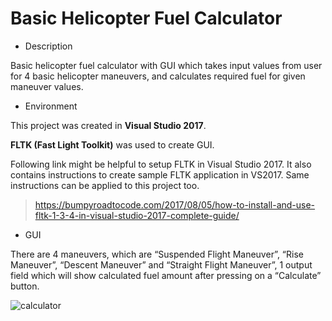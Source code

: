# Basic Helicopter Fuel Calculator

- Description

Basic helicopter fuel calculator with GUI which takes input values from user for 4 basic helicopter maneuvers, and calculates required fuel for given maneuver values.

- Environment

This project was created in __Visual Studio 2017__.

__FLTK (Fast Light Toolkit)__ was used to create GUI.

Following link might be helpful to setup FLTK in Visual Studio 2017. It also contains instructions to create sample FLTK application in VS2017. Same instructions can be applied to this project too.
  
  > https://bumpyroadtocode.com/2017/08/05/how-to-install-and-use-fltk-1-3-4-in-visual-studio-2017-complete-guide/
  
- GUI

There are 4 maneuvers, which are “Suspended Flight Maneuver”, “Rise Maneuver”, “Descent Maneuver” and “Straight Flight Maneuver”, 1 output field which will show calculated fuel amount after pressing on a “Calculate” button.

![calculator](https://user-images.githubusercontent.com/44347252/61560260-75c0ab00-aa74-11e9-9df1-0e9477a61b2a.png)
